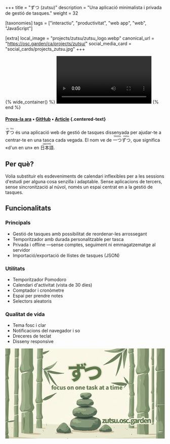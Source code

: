 +++
title = "ずつ (zutsu)"
description = "Una aplicació minimalista i privada de gestió de tasques."
weight = 32

[taxonomies]
tags = ["interactiu", "productivitat", "web app", "web", "JavaScript"]

[extra]
local_image = "projects/zutsu/zutsu_logo.webp"
canonical_url = "https://osc.garden/ca/projects/zutsu/"
social_media_card = "social_cards/projects_zutsu.jpg"
+++

{% wide_container() %}
<video controls src="https://cdn.jsdelivr.net/gh/welpo/zutsu/assets/ずつ_demo.mov" title="demostració de zutsu"></video>
{% end %}

#### [Prova-la ara](https://zutsu.osc.garden) • [GitHub](https://github.com/welpo/zutsu) • [Article](https://osc.garden/ca/blog/zutsu-offline-task-planner-web-app/) {.centered-text}

<ruby>ず<rt>zu</rt>つ<rt>tsu</rt></ruby> és una aplicació web de gestió de tasques dissenyada per ajudar-te a centrar-te en una tasca cada vegada. El nom ve de <ruby>一つ<rt>hitotsu</rt>ずつ<rt>zutsu</rt></ruby>, que significa «d'un en un» en <ruby>日本語<rt>japonès</rt></ruby>.

## Per què?

Volia substituir els esdeveniments de calendari inflexibles per a les sessions d'estudi per alguna cosa senzilla i adaptable. Sense aplicacions de tercers, sense sincronització al núvol, només un espai centrat en a la gestió de tasques.

## Funcionalitats

### Principals

- Gestió de tasques amb possibilitat de reordenar-les arrossegant
- Temporitzador amb durada personalitzable per tasca
- Privada i offline —sense comptes, seguiment ni emmagatzematge al servidor
- Importació/exportació de llistes de tasques (JSON)

### Utilitats

- Temporitzador Pomodoro
- Calendari d'activitat (vista de 30 dies)
- Comptador i cronòmetre
- Espai per prendre notes
- Selectors aleatoris

### Qualitat de vida

- Tema fosc i clar
- Notificacions del navegador i so
- Dreceres de teclat
- Disseny responsive

[![targeta social de zutsu](social_cards/projects_zutsu.jpg)](https://zutsu.osc.garden)
